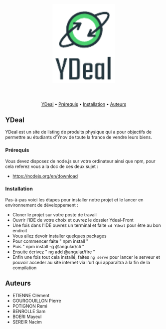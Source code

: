 <h1 align="center">
  <br>
  <a><img src="https://github.com/Clementetiennedev/Ydeal-Front/blob/main/Ydeal/src/assets/logo-Ydeal.png" alt="Markdownify" width="200"></a>
  <br>
  <br>
</h1>

<p align="center">
  <a href="#key-features">YDeal</a> •
  <a href="#how-to-use">Prérequis</a> •
  <a href="#download">Installation</a> •
  <a href="#credits">Auteurs</a> 
</p>

## YDeal

YDeal est un site de listing de produits physique qui a pour objectifs de permettre au étudiants d'Ynov de toute la france de vendre leurs biens.

### Prérequis

Vous devez disposez de node.js sur votre ordinateur ainsi que npm, pour cela referez vous a la doc de ces deux sujet : 
* https://nodejs.org/en/download 

### Installation

Pas-à-pas voici les étapes pour installer notre projet et le lancer en environnement de développement :

* Cloner le projet sur votre poste de travail
* Ouvrir l'IDE de votre choix et ouvrez le dossier Ydeal-Front
* Une fois dans l'IDE ouvrez un terminal et faite `cd Ydeal` pour être au bon endroit
* Vous allez devoir installer quelques packages 
* Pour commencer faite " npm install "
* Puis " npm install -g @angular/cli "
* Ensuite écrivez " ng add @angular/fire "
* Enfin une fois tout cela installé, faites `ng serve` pour lancer le serveur et pouvoir acceder au site internet via l'url qui apparaîtra à la fin de la compilation

## Auteurs

  - ETIENNE Clément
  - GOURGOUILLON  Pierre
  - POTIGNON Remi
  - BENROLLE Sam
  - BOERI Mayeul
  - SEREIR Nacim
